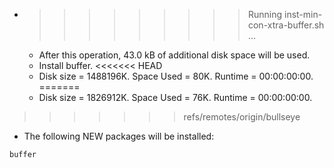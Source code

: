 * >>>>>>>>> Running inst-min-con-xtra-buffer.sh ...
  * After this operation, 43.0 kB of additional disk space will be used.
  * Install buffer.
<<<<<<< HEAD
  * Disk size = 1488196K. Space Used = 80K. Runtime = 00:00:00:00.
=======
  * Disk size = 1826912K. Space Used = 76K. Runtime = 00:00:00:00.
>>>>>>> refs/remotes/origin/bullseye
  * The following NEW packages will be installed:
  ```bash
buffer
  ```
